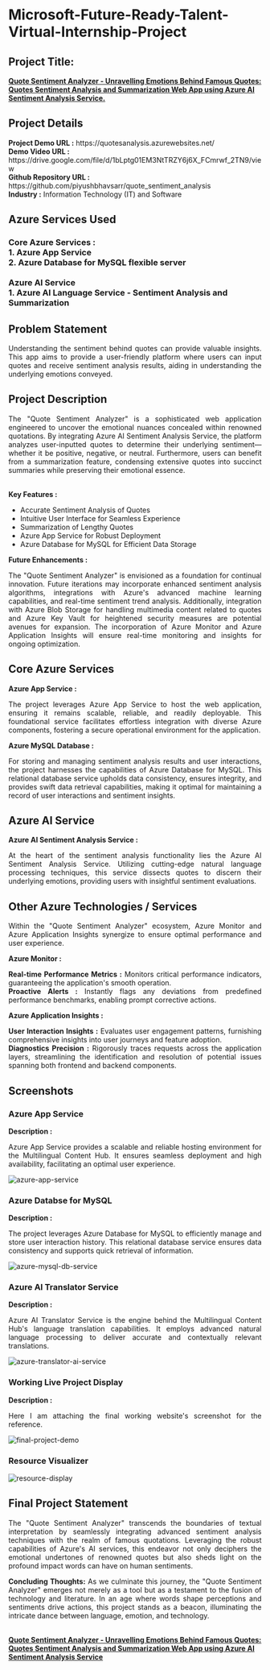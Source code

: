 <h1>Microsoft-Future-Ready-Talent-Virtual-Internship-Project</h1>
<h2>Project Title:</h2><b><a href="https://quotesanalysis.azurewebsites.net/">Quote Sentiment Analyzer - Unravelling Emotions Behind Famous Quotes: Quotes Sentiment Analysis and Summarization Web App using Azure AI Sentiment Analysis Service.</b></a>
<br>
<h2>Project Details</h2>
<b>Project Demo URL :</b> https://quotesanalysis.azurewebsites.net/ <br>
<b>Demo Video URL :</b> https://drive.google.com/file/d/1bLptg01EM3NtTRZY6j6X_FCmrwf_2TN9/view <br>
<b>Github Repository URL :</b> https://github.com/piyushbhavsarr/quote_sentiment_analysis <br>
<b>Industry :</b> Information Technology (IT) and Software<br>
<h2>Azure Services Used</h2>
<h3>
Core Azure Services :  <br>
1. Azure App Service <br>
2. Azure Database for MySQL flexible server <br> <br>
Azure AI Service <br>
1. Azure AI Language Service - Sentiment Analysis and Summarization
</h3>
<h2>Problem Statement</h2>
<p align="justify">Understanding the sentiment behind quotes can provide valuable insights. This app aims to provide a user-friendly platform where users can input quotes and receive sentiment analysis results, aiding in understanding the underlying emotions conveyed.</p>
<h2>Project Description</h2>
<p align="justify">The "Quote Sentiment Analyzer" is a sophisticated web application engineered to uncover the emotional nuances concealed within renowned quotations. By integrating Azure AI Sentiment Analysis Service, the platform analyzes user-inputted quotes to determine their underlying sentiment—whether it be positive, negative, or neutral. Furthermore, users can benefit from a summarization feature, condensing extensive quotes into succinct summaries while preserving their emotional essence.</p><br>
<b>Key Features :</b>
<ul>
    <li>Accurate Sentiment Analysis of Quotes</li>
    <li>Intuitive User Interface for Seamless Experience</li>
    <li>Summarization of Lengthy Quotes</li>
    <li>Azure App Service for Robust Deployment</li>
    <li>Azure Database for MySQL for Efficient Data Storage</li>
</ul>
<b>Future Enhancements :</b><br>

<p align="justify">The "Quote Sentiment Analyzer" is envisioned as a foundation for continual innovation. Future iterations may incorporate enhanced sentiment analysis algorithms, integrations with Azure's advanced machine learning capabilities, and real-time sentiment trend analysis. Additionally, integration with Azure Blob Storage for handling multimedia content related to quotes and Azure Key Vault for heightened security measures are potential avenues for expansion. The incorporation of Azure Monitor and Azure Application Insights will ensure real-time monitoring and insights for ongoing optimization.</p>
<h2>Core Azure Services</h2>
<b>Azure App Service :</b><br>

<p align="justify">The project leverages Azure App Service to host the web application, ensuring it remains scalable, reliable, and readily deployable. This foundational service facilitates effortless integration with diverse Azure components, fostering a secure operational environment for the application.</p>
<b>Azure MySQL Database :</b><br>

<p align="justify">For storing and managing sentiment analysis results and user interactions, the project harnesses the capabilities of Azure Database for MySQL. This relational database service upholds data consistency, ensures integrity, and provides swift data retrieval capabilities, making it optimal for maintaining a record of user interactions and sentiment insights.</p>
<h2>Azure AI Service</h2>
<b>Azure AI Sentiment Analysis Service :</b><br>

<p align="justify">At the heart of the sentiment analysis functionality lies the Azure AI Sentiment Analysis Service. Utilizing cutting-edge natural language processing techniques, this service dissects quotes to discern their underlying emotions, providing users with insightful sentiment evaluations.</p>
<h2>Other Azure Technologies / Services</h2>
<p align="justify">Within the "Quote Sentiment Analyzer" ecosystem, Azure Monitor and Azure Application Insights synergize to ensure optimal performance and user experience.</p>
<b>Azure Monitor :</b>

<p align="justify">
<b>Real-time Performance Metrics :</b> Monitors critical performance indicators, guaranteeing the application's smooth operation.<br>
<b>Proactive Alerts :</b> Instantly flags any deviations from predefined performance benchmarks, enabling prompt corrective actions.</p>
<b>Azure Application Insights :</b>

<p align="justify">
<b>User Interaction Insights :</b> Evaluates user engagement patterns, furnishing comprehensive insights into user journeys and feature adoption.<br>
<b>Diagnostics Precision :</b> Rigorously traces requests across the application layers, streamlining the identification and resolution of potential issues spanning both frontend and backend components.</p>

<h2>Screenshots</h2>
<h3>Azure App Service</h3>
<b>Description :</b><p align="justify">Azure App Service provides a scalable and reliable hosting environment for the Multilingual Content Hub. It ensures seamless deployment and high availability, facilitating an optimal user experience.</p>
<img src="https://github.com/AnkeetaGupta/flask-ai-translation/blob/main/screenshots/app-service.png" alt="azure-app-service"></img><br>
<h3>Azure Databse for MySQL</h3>
<b>Description :</b><p align="justify"> The project leverages Azure Database for MySQL to efficiently manage and store user interaction history. This relational database service ensures data consistency and supports quick retrieval of information.</p>
<img src="https://github.com/AnkeetaGupta/flask-ai-translation/blob/main/screenshots/app-db.png" alt="azure-mysql-db-service"></img><br>
<h3>Azure AI Translator Service</h3>
<b>Description :</b><p align="justify">Azure AI Translator Service is the engine behind the Multilingual Content Hub's language translation capabilities. It employs advanced natural language processing to deliver accurate and contextually relevant translations.</p>
<img src="https://github.com/AnkeetaGupta/flask-ai-translation/blob/main/screenshots/app-ai.png" alt="azure-translator-ai-service"></img><br>
<h3>Working Live Project Display</h3>
<b>Description :</b><p align="justify">Here I am attaching the final working website's screenshot for the reference.</p>
<img src="https://github.com/AnkeetaGupta/flask-ai-translation/blob/main/screenshots/final-project.png" alt="final-project-demo"></img>

<h3>Resource Visualizer</h3>
<img src="https://github.com/AnkeetaGupta/flask-ai-translation/blob/main/screenshots/flask-ai.jpg" alt="resource-display"></img>

<h2>Final Project Statement</h2>
<p align="justify">
The "Quote Sentiment Analyzer" transcends the boundaries of textual interpretation by seamlessly integrating advanced sentiment analysis techniques with the realm of famous quotations. Leveraging the robust capabilities of Azure's AI services, this endeavor not only deciphers the emotional undertones of renowned quotes but also sheds light on the profound impact words can have on human sentiments.</p>
<p align="justify">
<b>Concluding Thoughts:</b>
As we culminate this journey, the "Quote Sentiment Analyzer" emerges not merely as a tool but as a testament to the fusion of technology and literature. In an age where words shape perceptions and sentiments drive actions, this project stands as a beacon, illuminating the intricate dance between language, emotion, and technology.</p>
<br>
</h2><b><a href="https://quotesanalysis.azurewebsites.net/">Quote Sentiment Analyzer - Unravelling Emotions Behind Famous Quotes: Quotes Sentiment Analysis and Summarization Web App using Azure AI Sentiment Analysis Service</b></a>
